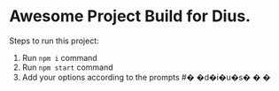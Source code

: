 # Awesome Project Build for Dius.

Steps to run this project:

1. Run `npm i` command
2. Run `npm start` command
3. Add your options according to the prompts
#� �d�i�u�s�
�
�
